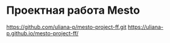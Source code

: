# Проектная работа Mesto
https://github.com/uliana-p/mesto-project-ff.git
https://uliana-p.github.io/mesto-project-ff/
